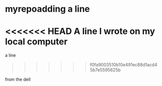 # myrepoadding a line
<<<<<<< HEAD
A line I wrote on my local computer
=======
a line
>>>>>>> f0fa9003510b10e491ec88d1acd45b7e5595625b

from the dell

